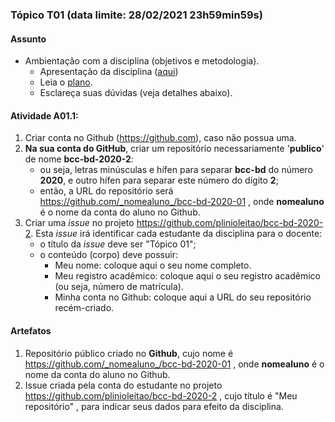 
### Tópico T01 (data limite: **28/02/2021 23h59min59s**)

#### Assunto
- Ambientação com a disciplina (objetivos e metodologia).
  - Apresentação da disciplina ([aqui](https://drive.google.com/file/d/1S2_4pxCAdZfDsW2Fu4gRPeWTdzEM6-1Q/view?usp=sharing))
  - Leia o [plano](../media/bcc-bd-2020-2-plano.pdf).
  - Esclareça suas dúvidas (veja detalhes abaixo).

#### Atividade A01.1:
1. Criar conta no Github (https://github.com), caso não possua uma. 
1. **Na sua conta do GitHub**, criar um repositório necessariamente '**publico**' de nome **bcc-bd-2020-2**:
   - ou seja, letras minúsculas e hífen para separar **bcc-bd** do número **2020**, e outro hífen para separar este número do dígito **2**;
   - então, a URL do repositório será https://github.com/_nomealuno_/bcc-bd-2020-01 , onde **nomealuno** é o nome da conta do aluno no Github.
1. Criar uma _issue_ no projeto https://github.com/plinioleitao/bcc-bd-2020-2. Esta _issue_ irá identificar cada estudante da disciplina para o docente:
   - o título da _issue_ deve ser "Tópico 01";
   - o conteúdo (corpo) deve possuir:
     - Meu nome: coloque aqui o seu nome completo. 
     - Meu registro acadêmico: coloque aqui o seu registro acadêmico (ou seja, número de matrícula).
     - Minha conta no Github: coloque aqui a URL do seu repositório recém-criado.
   
#### Artefatos

1. Repositório público criado no **Github**, cujo nome é https://github.com/_nomealuno_/bcc-bd-2020-01 , onde **nomealuno** é o nome da conta do aluno no Github.
1. Issue criada pela conta do estudante no projeto https://github.com/plinioleitao/bcc-bd-2020-2 , cujo título é "Meu repositório" , para indicar seus dados para efeito da disciplina.
